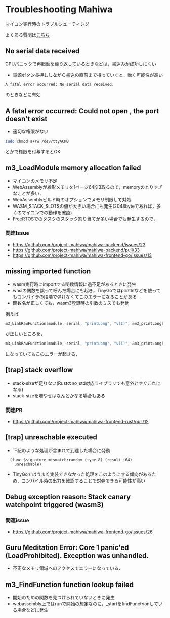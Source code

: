 # Troubleshooting Mahiwa

マイコン実行時のトラブルシューティング

よくある質問は[こちら](/research/qa/)

## No serial data received

CPUパニックで再起動を繰り返しているときなどは，書込みが成功しにくい

- 電源ボタン長押ししながら書込の直前まで持っていくと，動く可能性が高い

```sh
A fatal error occurred: No serial data received.
```

のときなどに有効

## A fatal error occurred: Could not open <portName>, the port doesn't exist

- 適切な権限がない

```sh
sudo chmod a+rw /dev/ttyACM0
```

とかで権限を付与するとOK

## m3_LoadModule memory allocation failed

- マイコンのメモリ不足
- WebAssemblyが線形メモリを1ページ64KiB取るので，memoryのとりすぎなことが多い．
- WebAssemblyビルド時のオプションでメモリ制限して対処
- WASM_STACK_SLOTSの値が大きい場合にも発生(2048byteであれば，多くのマイコンでの動作を確認)
- FreeRTOSでのタスクのスタック割り当てが多い場合でも発生するので，

### 関連Issue

- https://github.com/project-mahiwa/mahiwa-backend/issues/23
- https://github.com/project-mahiwa/mahiwa-backend/pull/33
- https://github.com/project-mahiwa/mahiwa-frontend-go/issues/13

## missing imported function

- wasm実行時にimportする関数情報に過不足があるときに発生
- wasiの関数を誤って呼んだ場合にも起き，TinyGoではprintlnなどを使ってもコンパイラの段階で弾けなくてこのエラーになることがある．
- 関数名が正しくても，wasm3登録時の引数のミスでも発動

例えば

```c
m3_LinkRawFunction(module, serial, "printLong", "v(I)", &m3_printLong);
```

が正しいところを，

```c
m3_LinkRawFunction(module, serial, "printLong", "v(i)", &m3_printLong);
```

になっていてもこのエラーが起きる．

## \[trap\] stack overflow

- stack-sizeが足りない(Rustのno_std対応ライブラリでも意外とすぐこれになる)
- stack-sizeを増やせばなんとかなる場合もある

### 関連PR

- https://github.com/project-mahiwa/mahiwa-frontend-rust/pull/12

## \[trap\] unreachable executed

- 下記のような処理が含まれて到達した場合に発動

```wasm
  (func $signature_mismatch:random (type 8) (result i64)
    unreachable)
```

- TinyGoではうまく実装できなかった処理をこのようにする傾向があるため，コンパイル時の出力を確認することで対処できる可能性が高い

## Debug exception reason: Stack canary watchpoint triggered (wasm3)

### 関連issue

- https://github.com/project-mahiwa/mahiwa-frontend-go/issues/26

## Guru Meditation Error: Core 1 panic'ed (LoadProhibited). Exception was unhandled.

- 不正なメモリ領域へのアクセスでエラーになっている．

## m3_FindFunction function lookup failed

- 開始のための関数を見つけられていないときに発生
- webassembly上ではrunで開始の想定なのに，\_startをfindFunctrionしている場合などに発生
